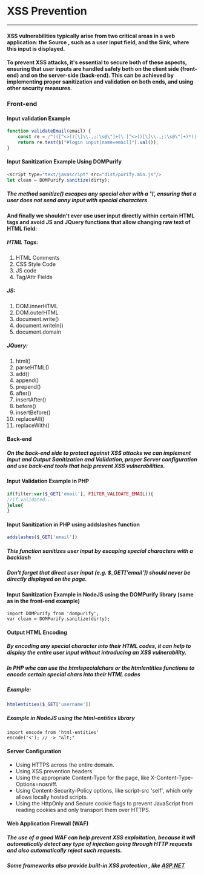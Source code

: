 # XSS Prevention
***
#### XSS vulnerabilities typically arise from two critical areas in a web application: the **Source** , such as a user input field, and the **Sink**, where this input is displayed. 
#### To prevent XSS attacks, it's essential to secure both of these aspects, ensuring that user inputs are handled safely both on the client side (front-end) and on the server-side (back-end). This can be achieved by implementing proper sanitization and validation on both ends, and using other security measures.

### Front-end
#### Input validation Example
```javascript
function validateEmail(email) {
    const re = /^(([^<>()[\]\\.,;:\s@\"]+(\.[^<>()[\]\\.,;:\s@\"]+)*)|(\".+\"))@((\[[0-9]{1,3}\.[0-9]{1,3}\.[0-9]{1,3}\.[0-9]{1,3}\])|(([a-zA-Z\-0-9]+\.)+[a-zA-Z]{2,}))$/;
    return re.test($("#login input[name=email]").val());
}

```

#### Input Sanitization Example Using DOMPurify
```javascript
<script type="text/javascript" src="dist/purify.min.js"/>
let clean = DOMPurify.sanitize(dirty);
```
##### The method sanitize() escapes any special char with a '\\', ensuring that a user does not send anny input with special characters

#### And finally we shouldn't ever use user input directly within certain HTML tags and avoid JS and JQuery functions that allow changing raw text of HTML field:
##### HTML Tags:
1. HTML Comments
2. CSS Style Code <style></style>
3. JS code <script></script>
4. Tag/Attr Fields <div name="INPUT"></div>

##### JS:
1. DOM.innerHTML
2. DOM.outerHTML
3. document.write()
4. document.writeln()
5. document.domain

##### JQuery:
1. html()
2. parseHTML()
3. add()
4. append()
5. prepend()
6. after()
7. insertAfter()
8. before()
9. insertBefore()
10. replaceAll()
11. replaceWith()

#### Back-end
##### On the back-end side to protect against XSS attacks we can implement Input and Output Sanitization and Validation, proper  Server configuration and use back-end tools that help prevent XSS vulnerabilities.

#### Input Validation Example in PHP
```php
if(filter:var($_GET['email'], FILTER_VALIDATE_EMAIL)){
//if validated...
}else{
}
```

#### Input Sanitization in PHP using addslashes function
```php
addslashes($_GET['email'])
```
##### This function sanitizes user input by escaping special characters with a backlash
##### Don't forget that direct user input (e.g. $_GET['email']) should never be directly displayed on the page.

#### Input Sanitization Example in NodeJS using the DOMPurify library (same as in the front-end example)
```JS
import DOMPurify from 'dompurify';
var clean = DOMPurify.sanitize(dirty);
```

#### Output HTML Encoding
##### By encoding any special character into their HTML codes, it can help to display the entire user input without introducing an XSS vulnerability.
##### In PHP whe can use the **htmlspecialchars** or the **htmlentities** functions to encode certain special chars into their HTML codes
##### Example:
```PHP
htmlentities($_GET['username'])
```
##### Example in NodeJS using the html-entities library
```JS
import encode from 'html-entities'
encode('<'); // -> "&lt;"
```
#### Server Configuration
* Using HTTPS across the entire domain.
* Using XSS prevention headers.
* Using the appropriate Content-Type for the page, like X-Content-Type-Options=nosniff.
* Using Content-Security-Policy options, like script-src 'self', which only allows locally hosted scripts.
* Using the HttpOnly and Secure cookie flags to prevent JavaScript from reading cookies and only transport them over HTTPS.

#### Web Application Firewall (WAF)
##### The use of a good WAF can help prevent XSS exploitation, because it will automatically detect any type of injection going through HTTP requests and also automatically reject such requests.
##### Some frameworks also provide built-in XSS protection , like [ASP.NET](https://learn.microsoft.com/en-us/aspnet/core/security/cross-site-scripting?view=aspnetcore-7.0)